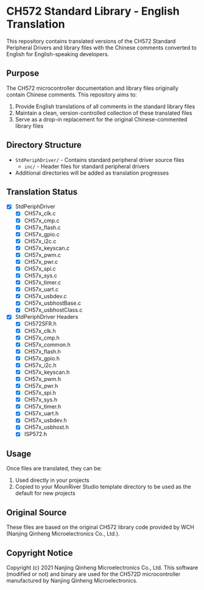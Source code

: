 # CH572 Standard Library - English Translation

This repository contains translated versions of the CH572 Standard Peripheral Drivers and library files with the Chinese comments converted to English for English-speaking developers.

## Purpose

The CH572 microcontroller documentation and library files originally contain Chinese comments. This repository aims to:
1. Provide English translations of all comments in the standard library files
2. Maintain a clean, version-controlled collection of these translated files
3. Serve as a drop-in replacement for the original Chinese-commented library files

## Directory Structure

- `StdPeriphDriver/` - Contains standard peripheral driver source files
  - `inc/` - Header files for standard peripheral drivers
- Additional directories will be added as translation progresses

## Translation Status

- [X] StdPeriphDriver
  - [X] CH57x_clk.c
  - [X] CH57x_cmp.c
  - [X] CH57x_flash.c
  - [X] CH57x_gpio.c
  - [X] CH57x_i2c.c
  - [X] CH57x_keyscan.c
  - [X] CH57x_pwm.c
  - [X] CH57x_pwr.c
  - [X] CH57x_spi.c
  - [X] CH57x_sys.c
  - [X] CH57x_timer.c
  - [X] CH57x_uart.c
  - [X] CH57x_usbdev.c
  - [X] CH57x_usbhostBase.c
  - [X] CH57x_usbhostClass.c

- [X] StdPeriphDriver Headers
  - [X] CH572SFR.h
  - [X] CH57x_clk.h
  - [X] CH57x_cmp.h
  - [X] CH57x_common.h
  - [X] CH57x_flash.h
  - [X] CH57x_gpio.h
  - [X] CH57x_i2c.h
  - [X] CH57x_keyscan.h
  - [X] CH57x_pwm.h
  - [X] CH57x_pwr.h
  - [X] CH57x_spi.h
  - [X] CH57x_sys.h
  - [X] CH57x_timer.h
  - [X] CH57x_uart.h
  - [X] CH57x_usbdev.h
  - [X] CH57x_usbhost.h
  - [x] ISP572.h

## Usage

Once files are translated, they can be:
1. Used directly in your projects
2. Copied to your MounRiver Studio template directory to be used as the default for new projects

## Original Source

These files are based on the original CH572 library code provided by WCH (Nanjing Qinheng Microelectronics Co., Ltd.).

## Copyright Notice

Copyright (c) 2021 Nanjing Qinheng Microelectronics Co., Ltd.
This software (modified or not) and binary are used for the CH572D microcontroller manufactured by Nanjing Qinheng Microelectronics.
